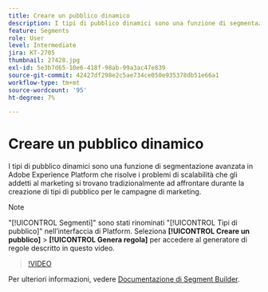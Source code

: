 ```yaml
---
title: Creare un pubblico dinamico
description: I tipi di pubblico dinamici sono una funzione di segmentazione avanzata in Adobe Experience Platform che risolve i problemi di scalabilità che gli addetti al marketing si trovano tradizionalmente ad affrontare durante la creazione di tipi di pubblico per le campagne di marketing.
feature: Segments
role: User
level: Intermediate
jira: KT-2705
thumbnail: 27428.jpg
exl-id: 5e3b7d65-10e6-418f-98ab-99a3ac47e839
source-git-commit: 42427df298e2c5ae734ce050e935378db51e66a1
workflow-type: tm+mt
source-wordcount: '95'
ht-degree: 7%

---
```


# Creare un pubblico dinamico

I tipi di pubblico dinamici sono una funzione di segmentazione avanzata in Adobe Experience Platform che risolve i problemi di scalabilità che gli addetti al marketing si trovano tradizionalmente ad affrontare durante la creazione di tipi di pubblico per le campagne di marketing.

>[!NOTE]
>
> &quot;[!UICONTROL Segmenti]&quot; sono stati rinominati &quot;[!UICONTROL Tipi di pubblico]&quot; nell’interfaccia di Platform. Seleziona **[!UICONTROL Creare un pubblico]** > **[!UICONTROL Genera regola]** per accedere al generatore di regole descritto in questo video.

>[!VIDEO](https://video.tv.adobe.com/v/27428?quality=12&learn=on)

Per ulteriori informazioni, vedere [Documentazione di Segment Builder](https://experienceleague.adobe.com/docs/experience-platform/segmentation/ui/segment-builder.html?lang=it).

